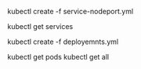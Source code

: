 kubectl create -f service-nodeport.yml  

kubectl get services

 kubectl create -f deployemnts.yml
 
kubectl get pods
kubectl get all

